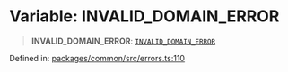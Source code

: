 # Variable: INVALID\_DOMAIN\_ERROR

> **INVALID\_DOMAIN\_ERROR**: [`INVALID_DOMAIN_ERROR`](../enumerations/MethodErrorCode.md#invalid_domain_error)

Defined in: [packages/common/src/errors.ts:110](https://github.com/dcdpr/did-btcr2-js/blob/c82bc5c69016e1146a0c52c6e6b21621f5abd6d4/packages/common/src/errors.ts#L110)
